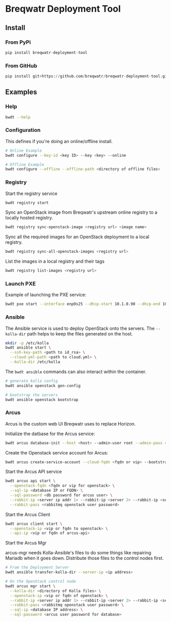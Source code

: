 # Breqwatr Deployment Tool


## Install

### From PyPi

```python
pip install breqwatr-deployment-tool
```

### From GitHub

```python
pip install git+https://github.com/breqwatr/breqwatr-deployment-tool.git
```


## Examples

### Help

```bash
bwdt --help
```

### Configuration

This defines if you're doing an online/offline install.

```bash
# Online Example
bwdt configure --key-id <key ID> --key <key> --online

# Offline Example
bwdt configure --offline --offline-path <directory of offline files>
```

### Registry

Start the registry service

```bash
bwdt registry start
```

Sync an OpenStack image from Breqwatr's upstream online registry to a  locally
hosted registry.

```bash
bwdt registry sync-openstack-image <registry url> <image name>
```

Sync all the required images for an OpenStack deployment to a local registry.

```bash
bwdt registry sync-all-openstack-images <registry url>
```

List the images in a local registry and their tags

```bash
bwdt registry list-images <registry url>
```

### Launch PXE

Example of launching the PXE service:

```bash
bwdt pxe start --interface enp0s25 --dhcp-start 10.1.0.90 --dhcp-end 10.1.0.99
```

### Ansible

The Ansible service is used to deploy OpenStack onto the servers.
The `--kolla-dir` path helps to keep the files generated on the host.

```bash
mkdir -p /etc/kolla
bwdt ansible start \
  --ssh-key-path <path to id_rsa> \
  --cloud-yml-path <path to cloud.yml> \
  --kolla-dir /etc/kolla
```

The `bwdt ansible` commands can also interact within the container.

```bash
# generate kolla config
bwdt ansible openstack gen-config

# bootstrap the servers
bwdt ansible openstack bootstrap
```


### Arcus

Arcus is the custom web UI Breqwatr uses to replace Horizon.

Initialize the datbase for the Arcus service:

```bash
bwdt arcus database-init --host <host> --admin-user root --admin-pass <password> --arcus-pass <password>
```

Create the Openstack service account for Arcus:

```bash
bwdt arcus create-service-account --cloud-fqdn <fqdn or vip> --bootstrap-password <password of bootstrap user> --sa-password <password for arcus SA>
```

Start the Arcus API service

```bash
bwdt arcus api start \
  --openstack-fqdn <fqdn or vip for openstack> \
  --sql-ip <database IP or FQDN> \
  --sql-password <db password for arcus user> \
  --rabbit-ip <server ip addr 1> --rabbit-ip <server 2> --rabbit-ip <server 3> \
  --rabbit-pass <rabbitmq openstack user password>
```

Start the Arcus Client

```bash
bwdt arcus client start \
  --openstack-ip <vip or fqdn to openstack> \
  --api-ip <vip or fqdn of arcus-api>
```

Start the Arcus Mgr

arcus-mgr needs Kolla-Ansible's files to do some things like repairing Mariadb
when it goes down. Distribute those files to the control nodes first.

```bash
# From the Deployment Server
bwdt ansible transfer-kolla-dir --server-ip <ip address>

# On the OpenStack control node
bwdt arcus mgr start \
  --kolla-dir <directory of Kolla files> \
  --openstack-ip <vip or fqdn of openstack> \
  --rabbit-ip <server ip addr 1> --rabbit-ip <server 2> --rabbit-ip <server 3> \
  --rabbit-pass <rabbitmq openstack user password> \
  --sql-ip <database IP address> \
  --sql-password <arcus user password for database>
```
